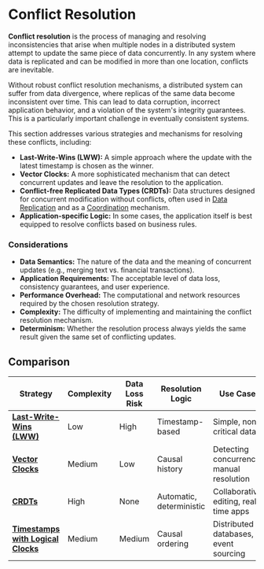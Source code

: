 # Conflict Resolution



**Conflict resolution** is the process of managing and resolving inconsistencies that arise when multiple nodes in a distributed system attempt to update the same piece of data concurrently. In any system where data is replicated and can be modified in more than one location, conflicts are inevitable.

Without robust conflict resolution mechanisms, a distributed system can suffer from data divergence, where replicas of the same data become inconsistent over time. This can lead to data corruption, incorrect application behavior, and a violation of the system's integrity guarantees. This is a particularly important challenge in eventually consistent systems.

This section addresses various strategies and mechanisms for resolving these conflicts, including:
- **Last-Write-Wins (LWW):** A simple approach where the update with the latest timestamp is chosen as the winner.
- **Vector Clocks:** A more sophisticated mechanism that can detect concurrent updates and leave the resolution to the application.
- **Conflict-free Replicated Data Types (CRDTs):** Data structures designed for concurrent modification without conflicts, often used in [Data Replication](../data-replication/README.md) and as a [Coordination](../coordination/README.md) mechanism.
- **Application-specific Logic:** In some cases, the application itself is best equipped to resolve conflicts based on business rules.

### Considerations

-   **Data Semantics:** The nature of the data and the meaning of concurrent updates (e.g., merging text vs. financial transactions).
-   **Application Requirements:** The acceptable level of data loss, consistency guarantees, and user experience.
-   **Performance Overhead:** The computational and network resources required by the chosen resolution strategy.
-   **Complexity:** The difficulty of implementing and maintaining the conflict resolution mechanism.
-   **Determinism:** Whether the resolution process always yields the same result given the same set of conflicting updates.

## Comparison

| Strategy | Complexity | Data Loss Risk | Resolution Logic | Use Case |
|---|---|---|---|---|
| **[Last-Write-Wins (LWW)](./last-write-wins)** | Low | High | Timestamp-based | Simple, non-critical data |
| **[Vector Clocks](./vector-clocks)** | Medium | Low | Causal history | Detecting concurrency, manual resolution |
| **[CRDTs](./crdts)** | High | None | Automatic, deterministic | Collaborative editing, real-time apps |
| **[Timestamps with Logical Clocks](./timestamps-with-logical-clocks)** | Medium | Medium | Causal ordering | Distributed databases, event sourcing |
